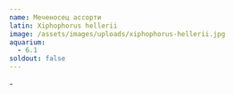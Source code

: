 ```yaml
---
name: Меченосец ассорти
latin: Xiphophorus hellerii
image: /assets/images/uploads/xiphophorus-hellerii.jpg
aquarium:
  - 6.1
soldout: false
---
```

\-
